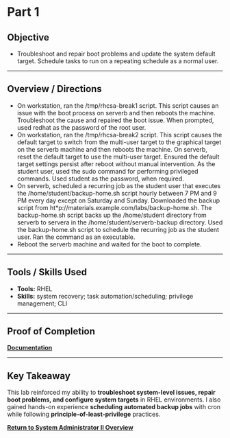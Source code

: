 # Part 1

## Objective
- Troubleshoot and repair boot problems and update the system default target. Schedule tasks to run on a repeating schedule as a normal user.

---

## Overview / Directions
- On workstation, ran the /tmp/rhcsa-break1 script. This script causes an issue with the boot process on serverb and then reboots the machine. Troubleshoot the cause and repaired the boot issue. When prompted, used redhat as the password of the root user.
- On workstation, ran the /tmp/rhcsa-break2 script. This script causes the default target to switch from the multi-user target to the graphical target on the serverb machine and then reboots the machine. On serverb, reset the default target to use the multi-user target. Ensured the default target settings persist after reboot without manual intervention. As the student user, used the sudo command for performing privileged commands. Used student as the password, when required.
- On serverb, scheduled a recurring job as the student user that executes the /home/student/backup-home.sh script hourly between 7 PM and 9 PM every day except on Saturday and Sunday. Downloaded the backup script from ht*p://materials.example.com/labs/backup-home.sh. The backup-home.sh script backs up the /home/student directory from serverb to servera in the /home/student/serverb-backup directory. Used the backup-home.sh script to schedule the recurring job as the student user. Ran the command as an executable.
- Reboot the serverb machine and waited for the boot to complete.

---

## Tools / Skills Used
- **Tools:** RHEL
- **Skills:** system recovery; task automation/scheduling; privilege management; CLI 

---

## Proof of Completion
**[Documentation](./../Documentation/Comprehensive_Review_Parts_1_2_4.PNG)**

---

## Key Takeaway
This lab reinforced my ability to **troubleshoot system-level issues, repair boot problems, and configure system targets** in RHEL environments. I also gained hands-on experience **scheduling automated backup jobs** with cron while following **principle-of-least-privilege** practices.

**[Return to System Administrator II Overview](./../README.md)**
